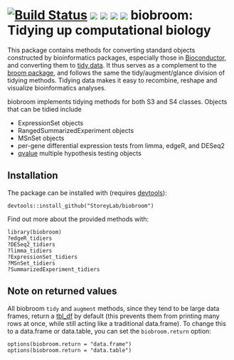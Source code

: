 [![Build Status](https://travis-ci.org/StoreyLab/biobroom.svg?branch=master)](https://travis-ci.org/StoreyLab/biobroom)
<a href="http://www.bioconductor.org/packages/release/bioc/html/edge.html#since"><img border="0" src="http://www.bioconductor.org/shields/years-in-bioc/biobroom.svg"></a> <a href="http://bioconductor.org/packages/stats/bioc/biobroom.html"><img border="0" src="http://www.bioconductor.org/shields/downloads/biobroom.svg"></a> <a href="https://support.bioconductor.org/t/biobroom/"><img border="0" src="http://www.bioconductor.org/shields/posts/biobroom.svg" ></a> <a href="http://www.bioconductor.org/packages/release/bioc/html/biobroom.html#svn_source"><img border="0" src="http://www.bioconductor.org/shields/commits/bioc/biobroom.svg"></a>
biobroom: Tidying up computational biology
====================

This package contains methods for converting standard objects constructed by bioinformatics packages, especially those in [Bioconductor](http://www.bioconductor.org/), and converting them to [tidy data](http://www.jstatsoft.org/v59/i10). It thus serves as a complement to the [broom package](https://github.com/dgrtwo/broom), and follows the same the tidy/augment/glance division of tidying methods. Tidying data makes it easy to recombine, reshape and visualize bioinformatics analyses.

biobroom implements tidying methods for both S3 and S4 classes. Objects that can be tidied include

* ExpressionSet objects
* RangedSummarizedExperiment objects 
* MSnSet objects
* per-gene differential expression tests from limma, edgeR, and DESeq2
* [qvalue](http://www.bioconductor.org/packages/release/bioc/html/qvalue.html) multiple hypothesis testing objects

Installation
------------

The package can be installed with  (requires [devtools](https://github.com/hadley/devtools)):

    devtools::install_github("StoreyLab/biobroom")

Find out more about the provided methods with:

    library(biobroom)
    ?edgeR_tidiers
    ?DESeq2_tidiers
    ?limma_tidiers
    ?ExpressionSet_tidiers
    ?MSnSet_tidiers
    ?SummarizedExperiment_tidiers

Note on returned values
------------

All biobroom `tidy` and `augment` methods, since they tend to be large data frames, return a [tbl_df](http://www.inside-r.org/packages/cran/dplyr/docs/tbl_df) by default (this prevents them from printing many rows at once, while still acting like a traditional data.frame). To change this to a data.frame or data.table, you can set the `biobroom.return` option:

    options(biobroom.return = "data.frame")
    options(biobroom.return = "data.table")
